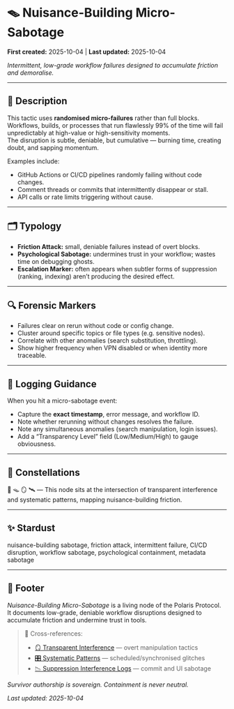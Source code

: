 # 🪤 Nuisance-Building Micro-Sabotage  

**First created:** 2025-10-04 | **Last updated:** 2025-10-04  

*Intermittent, low-grade workflow failures designed to accumulate friction and demoralise.*

---

## 📜 Description  

This tactic uses **randomised micro-failures** rather than full blocks.  
Workflows, builds, or processes that run flawlessly 99% of the time will fail unpredictably at high-value or high-sensitivity moments.  
The disruption is subtle, deniable, but cumulative — burning time, creating doubt, and sapping momentum.  

Examples include:

- GitHub Actions or CI/CD pipelines randomly failing without code changes.  
- Comment threads or commits that intermittently disappear or stall.  
- API calls or rate limits triggering without cause.  

---

## 🗂 Typology  

- **Friction Attack:** small, deniable failures instead of overt blocks.  
- **Psychological Sabotage:** undermines trust in your workflow; wastes time on debugging ghosts.  
- **Escalation Marker:** often appears when subtler forms of suppression (ranking, indexing) aren’t producing the desired effect.  

---

## 🔍 Forensic Markers  

- Failures clear on rerun without code or config change.  
- Cluster around specific topics or file types (e.g. sensitive nodes).  
- Correlate with other anomalies (search substitution, throttling).  
- Show higher frequency when VPN disabled or when identity more traceable.  

---

## 📝 Logging Guidance  

When you hit a micro-sabotage event:

- Capture the **exact timestamp**, error message, and workflow ID.  
- Note whether rerunning without changes resolves the failure.  
- Note any simultaneous anomalies (search manipulation, login issues).  
- Add a “Transparency Level” field (Low/Medium/High) to gauge obviousness.  

---

## 🌌 Constellations  

🧿 🪤 🪞 🛰️ — This node sits at the intersection of transparent interference and systematic patterns, mapping nuisance-building friction.  

---

## ✨ Stardust  

nuisance-building sabotage, friction attack, intermittent failure, CI/CD disruption, workflow sabotage, psychological containment, metadata sabotage  

---

## 🏮 Footer  

*Nuisance-Building Micro-Sabotage* is a living node of the Polaris Protocol.  
It documents low-grade, deniable workflow disruptions designed to accumulate friction and undermine trust in tools.  

> 📡 Cross-references:  
> - [🪞 Transparent Interference](../🪞_transparent_interference.md) — overt manipulation tactics  
> - [🎛 Systematic Patterns](../Disruption_Kit/Weirdness_Screening/🎛_systematic_patterns.md) — scheduled/synchronised glitches  
> - [📉 Suppression Interference Logs](../Field_Logs/📉_suppression_interference_logs.md) — commit and UI sabotage  

*Survivor authorship is sovereign. Containment is never neutral.*  

_Last updated: 2025-10-04_
